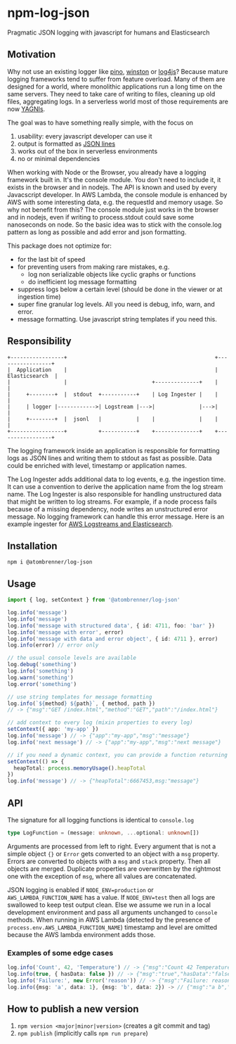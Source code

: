 # npm-log-json

Pragmatic JSON logging with javascript for humans and Elasticsearch

## Motivation

Why not use an existing logger like [pino](https://github.com/pinojs/pino),
[winston](https://github.com/winstonjs/winston)
or [log4js](https://github.com/log4js-node/log4js-node)?
Because mature logging frameworks tend to suffer from feature overload.
Many of them are designed for a world, where monolithic applications run
a long time on the same servers. They need to take care of writing to files,
cleaning up old files, aggregating logs. In a serverless world most of those
requirements are now [YAGNIs](https://martinfowler.com/bliki/Yagni.html).

The goal was to have something really simple, with the focus on

1. usability: every javascript developer can use it
2. output is formatted as [JSON lines](https://jsonlines.org/)
3. works out of the box in serverless environments
4. no or minimal dependencies

When working with Node or the Browser, you already have a logging framework built in.
It's the console module. You don't need to include it, it exists in the browser
and in nodejs. The API is known and used by every Javacscript developer.
In AWS Lambda, the console module is enhanced by AWS with some interesting
data, e.g. the requestId and memory usage. So why not benefit from this?
The console module just works in the browser and in nodejs, even if writing
to process.stdout could save some nanoseconds on node.
So the basic idea was to stick with the console.log pattern as long as possible
and add error and json formatting.

This package does not optimize for:

- for the last bit of speed
- for preventing users from making rare mistakes, e.g.
  - log non serializable objects like cyclic graphs or functions
  - do inefficient log message formatting
- suppress logs below a certain level (should be done in the viewer or at ingestion time)
- super fine granular log levels. All you need is debug, info, warn, and error.
- message formatting. Use javascript string templates if you need this.

## Responsibility

```
+-----------------+                                               +-----------------+
|  Application    |                                               |  Elasticsearch  |
|                 |                           +--------------+    |                 |
|     +--------+  |  stdout  +-----------+    | Log Ingester |    |                 |
|     | logger |------------>| Logstream |--->|              |--->|                 |
|     +--------+  |  jsonl   |           |    |              |    |                 |
+-----------------+          +-----------+    +--------------+    +-----------------+
```

The logging framework inside an application is responsible for formatting logs as
JSON lines and writing them to stdout as fast as possible. Data could be enriched
with level, timestamp or application names.

The Log Ingester adds additional data to log events, e.g. the ingestion time.
It can use a convention to derive the application name from the log stream name.
The Log Ingester is also responsible for handling unstructured data that might be
written to log streams. For example, if a node process fails because
of a missing dependency, node writes an unstructured error message.
No logging framework can handle this error message.
Here is an example ingester for [AWS Logstreams and Elasticsearch](https://github.com/atombrenner/aws-log-to-elastic#readme).

## Installation

`npm i @atombrenner/log-json`

## Usage

```ts
import { log, setContext } from '@atombrenner/log-json'

log.info('message')
log.info('message')
log.info('message with structured data', { id: 4711, foo: 'bar' })
log.info('message with error', error)
log.info('message with data and error object', { id: 4711 }, error)
log.info(error) // error only

// the usual console levels are available
log.debug('something')
log.info('something')
log.warn('something')
log.error('something')

// use string templates for message formatting
log.info(`${method} ${path}`, { method, path })
// -> {"msg":"GET /index.html","method":"GET","path":"/index.html"}

// add context to every log (mixin properties to every log)
setContext({ app: 'my-app' })
log.info('message') // -> {"app":"my-app","msg":"message"}
log.info('next message') // -> {"app":"my-app","msg":"next message"}

// if you need a dynamic context, you can provide a function returning the context
setContext(() => {
  heapTotal: process.memoryUsage().heapTotal
})
log.info('message') // -> {"heapTotal":6667453,msg:"message"}
```

## API

The signature for all logging functions is identical to `console.log`

```ts
type LogFunction = (message: unknown, ...optional: unknown[])
```

Arguments are processed from left to right. Every argument that is not a
simple object `{}` or `Error` gets converted to an object with a `msg` property.
Errors are converted to objects with a `msg` and `stack` property.
Then all objects are merged. Duplicate properties are overwritten by the
rightmost one with the exception of `msg`, where all values are concatenated.

JSON logging is enabled if `NODE_ENV=production` or `AWS_LAMBDA_FUNCTION_NAME`
has a value. If `NODE_ENV=test` then all logs are swallowed to keep test output clean.
Else we assume we run in a local development environment and pass all arguments
unchanged to `console` methods.
When running in AWS Lambda (detected by the presence of `process.env.AWS_LAMBDA_FUNCTION_NAME`)
timestamp and level are omitted because the AWS lambda environment adds those.

### Examples of some edge cases

```ts
log.info('Count', 42, 'Temperature') // -> {"msg":"Count 42 Temperature"}
log.info(true, { hasData: false }) // -> {"msg":"true","hasData":"false"}
log.info('Failure:', new Error('reason')) // -> {"msg":"Failure: reason","stack":"..."}
log.info({msg: 'a', data: 1}, {msg: 'b', data: 2}) -> // {"msg":"a b","data":2}
```

## How to publish a new version

1. `npm version <major|minor|version>` (creates a git commit and tag)
2. `npm publish` (implicitly calls `npm run prepare`)
